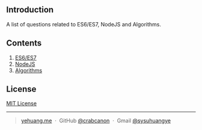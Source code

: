 ## Introduction
A list of questions related to ES6/ES7, NodeJS and Algorithms.

## Contents
1. [ES6/ES7](es6/ecmascript-interview.md)
2. [NodeJS](node/nodejs-interview.md)
3. [Algorithms](algorithms/algorithms-interview.md)

## License

[MIT License](http://choosealicense.com/licenses/mit/)

---

> [yehuang.me](https://yehuang.me) &nbsp;&middot;&nbsp;
> GitHub [@crabcanon](https://github.com/crabcanon) &nbsp;&middot;&nbsp;
> Gmail [@sysuhuangye](<mailto:sysuhuangye@gmail.com>)
